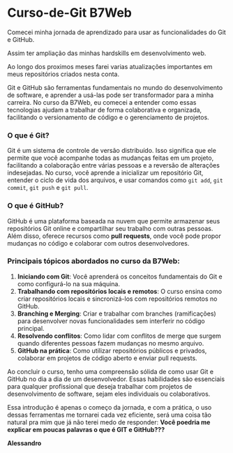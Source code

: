 # Curso-de-Git B7Web

Comecei minha jornada de aprendizado para usar as funcionalidades do Git e GitHub.

Assim ter ampliação das minhas hardskills em desenvolvimento web.

Ao longo dos proximos meses farei varias atualizações importantes em meus repositórios criados nesta conta.

Git e GitHub são ferramentas fundamentais no mundo do desenvolvimento de software, e aprender a usá-las pode ser transformador para a minha carreira. No curso da B7Web, eu comecei a entender como essas tecnologias ajudam a trabalhar de forma colaborativa e organizada, facilitando o versionamento de código e o gerenciamento de projetos.

### O que é Git?
Git é um sistema de controle de versão distribuído. Isso significa que ele permite que você acompanhe todas as mudanças feitas em um projeto, facilitando a colaboração entre várias pessoas e a reversão de alterações indesejadas. No curso, você aprende a inicializar um repositório Git, entender o ciclo de vida dos arquivos, e usar comandos como `git add`, `git commit`, `git push` e `git pull`.

### O que é GitHub?
GitHub é uma plataforma baseada na nuvem que permite armazenar seus repositórios Git online e compartilhar seu trabalho com outras pessoas. Além disso, oferece recursos como **pull requests**, onde você pode propor mudanças no código e colaborar com outros desenvolvedores.

### Principais tópicos abordados no curso da B7Web:
1. **Iniciando com Git**: Você aprenderá os conceitos fundamentais do Git e como configurá-lo na sua máquina.
2. **Trabalhando com repositórios locais e remotos**: O curso ensina como criar repositórios locais e sincronizá-los com repositórios remotos no GitHub.
3. **Branching e Merging**: Criar e trabalhar com branches (ramificações) para desenvolver novas funcionalidades sem interferir no código principal.
4. **Resolvendo conflitos**: Como lidar com conflitos de merge que surgem quando diferentes pessoas fazem mudanças no mesmo arquivo.
5. **GitHub na prática**: Como utilizar repositórios públicos e privados, colaborar em projetos de código aberto e enviar pull requests.

Ao concluir o curso, tenho uma compreensão sólida de como usar Git e GitHub no dia a dia de um desenvolvedor. Essas habilidades são essenciais para qualquer profissional que deseja trabalhar com projetos de desenvolvimento de software, sejam eles individuais ou colaborativos.

Essa introdução é apenas o começo da jornada, e com a prática, o uso dessas ferramentas me tornarei cada vez eficiente, será uma coisa tão natural pra mim que já não terei medo de responder:
**Você poedria me explicar em poucas palavras o que é GIT e GitHub???**

**Alessandro**
